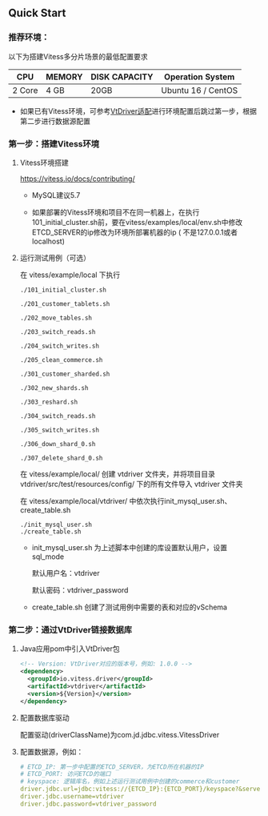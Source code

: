 ## Quick Start

### 推荐环境：

以下为搭建Vitess多分片场景的最低配置要求

| CPU    | MEMORY | DISK CAPACITY | Operation System   |
| ------ | ------ | ------------- | ------------------ |
| 2 Core | 4 GB   | 20GB          | Ubuntu 16 / CentOS |

* 如果已有Vitess环境，可参考[VtDriver适配](./VtDriver适配.md)进行环境配置后跳过第一步，根据第二步进行数据源配置

### 第一步：搭建Vitess环境

1. Vitess环境搭建

   https://vitess.io/docs/contributing/

   * MySQL建议5.7

   * 如果部署的Vitess环境和项目不在同一机器上，在执行101_initial_cluster.sh前，要在vitess/examples/local/env.sh中修改ETCD_SERVER的ip修改为环境所部署机器的ip (
   不是127.0.0.1或者localhost)

2. 运行测试用例（可选）

   在 vitess/example/local 下执行

    ```shell
    ./101_initial_cluster.sh

    ./201_customer_tablets.sh 

    ./202_move_tables.sh

    ./203_switch_reads.sh

    ./204_switch_writes.sh

    ./205_clean_commerce.sh

    ./301_customer_sharded.sh

    ./302_new_shards.sh 

    ./303_reshard.sh

    ./304_switch_reads.sh

    ./305_switch_writes.sh

    ./306_down_shard_0.sh

    ./307_delete_shard_0.sh
    ```

   在 vitess/example/local/ 创建 vtdriver 文件夹，并将项目目录 vtdriver/src/test/resources/config/ 下的所有文件导入 vtdriver 文件夹

   在 vitess/example/local/vtdriver/ 中依次执行init_mysql_user.sh、create_table.sh

    ```shell
    ./init_mysql_user.sh
    ./create_table.sh
    ```
   
   * init_mysql_user.sh 为上述脚本中创建的库设置默认用户，设置 sql_mode
     
     默认用户名：vtdriver
     
     默认密码：vtdriver_password
     
   * create_table.sh 创建了测试用例中需要的表和对应的vSchema

### 第二步：通过VtDriver链接数据库

1. Java应用pom中引入VtDriver包

   ```xml
   <!-- Version: VtDriver对应的版本号，例如: 1.0.0 -->
   <dependency>
     <groupId>io.vitess.driver</groupId>
     <artifactId>vtdriver</artifactId>
     <version>${Version}</version>
   </dependency>
   ```

2. 配置数据库驱动

   配置驱动(driverClassName)为com.jd.jdbc.vitess.VitessDriver

3. 配置数据源，例如：

   ```yaml
   # ETCD_IP: 第一步中配置的ETCD_SERVER，为ETCD所在机器的IP
   # ETCD_PORT: 访问ETCD的端口
   # keyspace: 逻辑库名，例如上述运行测试用例中创建的commerce和customer
   driver.jdbc.url=jdbc:vitess://{ETCD_IP}:{ETCD_PORT}/keyspace?&serverTimezone=Asia/Shanghai
   driver.jdbc.username=vtdriver
   driver.jdbc.password=vtdriver_password
   ```
